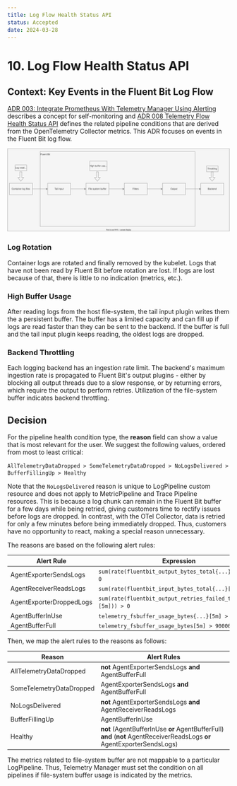 ```yaml
---
title: Log Flow Health Status API
status: Accepted
date: 2024-03-28
---
```


# 10. Log Flow Health Status API

## Context: Key Events in the Fluent Bit Log Flow

[ADR 003: Integrate Prometheus With Telemetry Manager Using Alerting](003-integrate-prometheus-with-telemetry-manager-using-alerting.md) describes a concept for self-monitoring and [ADR 008 Telemetry Flow Health Status API](008-telemetry-flow-healthiness-status-api.md) defines the related pipeline conditions that are derived from the OpenTelemetry Collector metrics. This ADR focuses on events in the Fluent Bit log flow.

![Fluent Bit Data Flow](../assets/fluent-bit-data-flow.drawio.svg "Fluent Bit Data Flow")

### Log Rotation

Container logs are rotated and finally removed by the kubelet. Logs that have not been read by Fluent Bit before rotation are lost. If logs are lost because of that, there is little to no indication (metrics, etc.).

### High Buffer Usage

After reading logs from the host file-system, the tail input plugin writes them the a persistent buffer. The buffer has a limited capacity and can fill up if logs are read faster than they can be sent to the backend. If the buffer is full and the tail input plugin keeps reading, the oldest logs are dropped.

### Backend Throttling

Each logging backend has an ingestion rate limit. The backend's maximum ingestion rate is propagated to Fluent Bit's output plugins - either by blocking all output threads due to a slow response, or by returning errors, which require the output to perform retries. Utilization of the file-system buffer indicates backend throttling.

## Decision

For the pipeline health condition type, the **reason** field can show a value that is most relevant for the user. We suggest the following values, ordered from most to least critical:

   ```
   AllTelemetryDataDropped > SomeTelemetryDataDropped > NoLogsDelivered > BufferFillingUp > Healthy
   ```

Note that the `NoLogsDelivered` reason is unique to LogPipeline custom resource and does not apply to MetricPipeline and Trace Pipeline resources. This is because a log chunk can remain in the Fluent Bit buffer for a few  days while being retried, giving customers time to rectify issues before logs are dropped. In contrast, with the OTel Collector, data is retried for only a few minutes before being immediately dropped. Thus, customers have no opportunity to react, making a special reason unnecessary.

The reasons are based on the following alert rules:

| Alert Rule | Expression |
| --- | --- |
| AgentExporterSendsLogs         | `sum(rate(fluentbit_output_bytes_total{...}[5m])) > 0`           |
| AgentReceiverReadsLogs         | `sum(rate(fluentbit_input_bytes_total{...}[5m])) > 0`        |
| AgentExporterDroppedLogs       | `sum(rate(fluentbit_output_retries_failed_total{...}[5m])) > 0`    |
| AgentBufferInUse               | `telemetry_fsbuffer_usage_bytes{...}[5m] > 300000000` |
| AgentBufferFull                | `telemetry_fsbuffer_usage_bytes[5m] > 900000000`   |

Then, we map the alert rules to the reasons as follows:

| Reason | Alert Rules |
| --- | --- |
| AllTelemetryDataDropped           | **not** AgentExporterSendsLogs **and** AgentBufferFull |
| SomeTelemetryDataDropped          | AgentExporterSendsLogs **and** AgentBufferFull       |
| NoLogsDelivered                   | **not** AgentExporterSendsLogs **and** AgentReceiverReadsLogs |
| BufferFillingUp                   | AgentBufferInUse |
| Healthy                           | **not** (AgentBufferInUse **or** AgentBufferFull) **and** (**not** AgentReceiverReadsLogs **or** AgentExporterSendsLogs) |

The metrics related to file-system buffer are not mappable to a particular LogPipeline. Thus, Telemetry Manager must set the condition on all pipelines if file-system buffer usage is indicated by the metrics.
